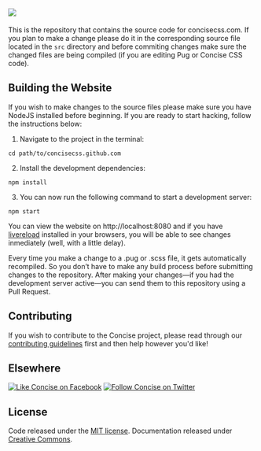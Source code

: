 # [<img src="http://i.imgur.com/ihzCgEr.png">](http://concisecss.com/)

This is the repository that contains the source code for concisecss.com. 
If you plan to make a change please do it in the corresponding source file located in the `src` directory and before commiting changes make sure the changed files are being compiled (if you are editing Pug or Concise CSS code).

## Building the Website

If you wish to make changes to the source files please make sure you have NodeJS installed before beginning. If you are ready to start hacking, follow the instructions below:

1. Navigate to the project in the terminal:

```
cd path/to/concisecss.github.com
```

2. Install the development dependencies:

```
npm install
```

3. You can now run the following command to start a development server:

```
npm start
```

You can view the website on http://localhost:8080 and if you have [livereload](http://livereload.com/extensions/) installed in your browsers, you will be able to see changes inmediately (well, with a little delay).

Every time you make a change to a .pug or .scss file, it gets automatically recompiled. So you don’t have to make any build process before submitting changes to the repository. After making your changes—if you had the development server active—you can send them to this repository using a Pull Request.

## Contributing

If you wish to contribute to the Concise project, please read through our [contributing guidelines](https://github.com/ConciseCSS/concise.css/blob/master/CONTRIBUTING.md) first and then help however you'd like!

## Elsewhere

[![Like Concise on Facebook](http://i.imgur.com/4dy5UUK.png)](https://facebook.com/ConciseCSS)
[![Follow Concise on Twitter](http://i.imgur.com/4AkKsMx.png)](https://twitter.com/ConciseCSS)

## License

Code released under the [MIT license](https://github.com/ConciseCSS/concise.css/blob/master/LICENSE). Documentation released under [Creative Commons](http://creativecommons.org/licenses/by-sa/4.0/).

